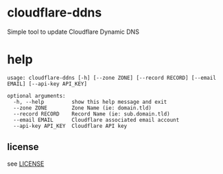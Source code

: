 # cloudflare-ddns
Simple tool to update Cloudflare Dynamic DNS

# help
```
usage: cloudflare-ddns [-h] [--zone ZONE] [--record RECORD] [--email EMAIL] [--api-key API_KEY]

optional arguments:
  -h, --help         show this help message and exit
  --zone ZONE        Zone Name (ie: domain.tld)
  --record RECORD    Record Name (ie: sub.domain.tld)
  --email EMAIL      Cloudflare associated email account
  --api-key API_KEY  Cloudflare API key
```

## license 
see [LICENSE](LICENSE)
